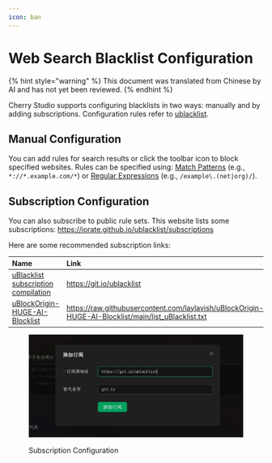 ```yaml
---
icon: ban
---
```

# Web Search Blacklist Configuration


{% hint style="warning" %}
This document was translated from Chinese by AI and has not yet been reviewed.
{% endhint %}




Cherry Studio supports configuring blacklists in two ways: manually and by adding subscriptions. Configuration rules refer to [ublacklist](https://github.com/iorate/ublacklist).

## Manual Configuration

You can add rules for search results or click the toolbar icon to block specified websites. Rules can be specified using: [Match Patterns](https://developer.mozilla.org/zh-CN/docs/mozilla/add-ons/webextensions/match_patterns) (e.g., `*://*.example.com/*`) or [Regular Expressions](https://developer.mozilla.org/zh-CN/docs/web/javascript/guide/regular_expressions) (e.g., `/example\.(net|org)/`).

## Subscription Configuration

You can also subscribe to public rule sets. This website lists some subscriptions:
https://iorate.github.io/ublacklist/subscriptions

Here are some recommended subscription links:

| Name                                                                                                    | Link                                                                                                   | Type          |
| :---------------------------------------------------------------------------------------------------- | :--------------------------------------------------------------------------------------------------- | :------------ |
| [uBlacklist subscription compilation](https://github.com/eallion/uBlacklist-subscription-compilation) | https://git.io/ublacklist                                                                            | Chinese       |
| [uBlockOrigin-HUGE-AI-Blocklist](https://github.com/laylavish/uBlockOrigin-HUGE-AI-Blocklist)         | https://raw.githubusercontent.com/laylavish/uBlockOrigin-HUGE-AI-Blocklist/main/list_uBlacklist.txt | AI Generated |

<figure><img src="../.gitbook/assets/blacklist1.jpg" alt=""><figcaption><p>Subscription Configuration</p></figcaption></figure>